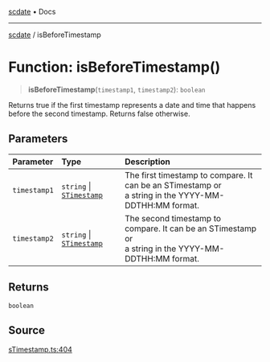 [scdate](../README.md) • Docs

---

[scdate](../README.md) / isBeforeTimestamp

# Function: isBeforeTimestamp()

> **isBeforeTimestamp**(`timestamp1`, `timestamp2`): `boolean`

Returns true if the first timestamp represents a date and time that happens
before the second timestamp. Returns false otherwise.

## Parameters

| Parameter    | Type                                                 | Description                                                                                               |
| :----------- | :--------------------------------------------------- | :-------------------------------------------------------------------------------------------------------- |
| `timestamp1` | `string` \| [`STimestamp`](../classes/STimestamp.md) | The first timestamp to compare. It can be an STimestamp or<br />a string in the YYYY-MM-DDTHH:MM format.  |
| `timestamp2` | `string` \| [`STimestamp`](../classes/STimestamp.md) | The second timestamp to compare. It can be an STimestamp or<br />a string in the YYYY-MM-DDTHH:MM format. |

## Returns

`boolean`

## Source

[sTimestamp.ts:404](https://github.com/ericvera/scdate/blob/main/src/sTimestamp.ts#L404)
